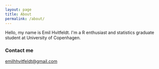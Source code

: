 ```yaml
---
layout: page
title: About
permalink: /about/
---
```


Hello, my name is Emil Hvitfeldt. I'm a R enthusiast and statistics graduate student at University of Copenhagen.


### Contact me

[emilhhvitfeldt@gmail.com](mailto:emilhhvitfeldt@gmail.com)
